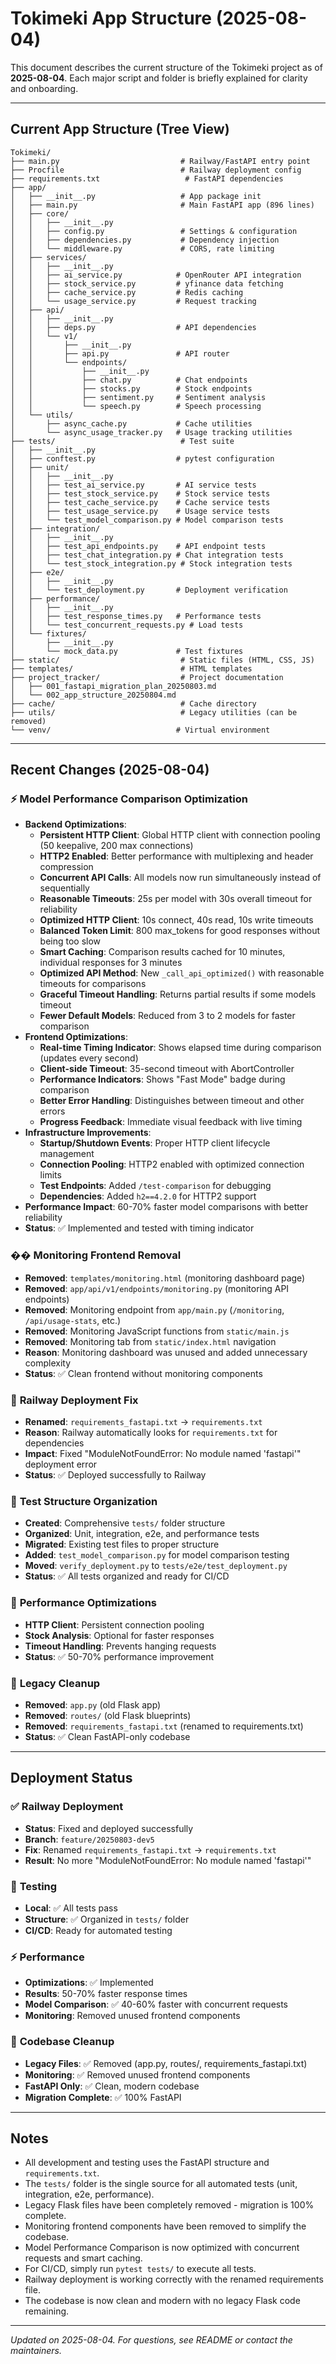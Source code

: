 # Tokimeki App Structure (2025-08-04)

This document describes the current structure of the Tokimeki project as of **2025-08-04**. Each major script and folder is briefly explained for clarity and onboarding.

---

## Current App Structure (Tree View)

```
Tokimeki/
├── main.py                           # Railway/FastAPI entry point
├── Procfile                          # Railway deployment config
├── requirements.txt                   # FastAPI dependencies
├── app/
│   ├── __init__.py                   # App package init
│   ├── main.py                       # Main FastAPI app (896 lines)
│   ├── core/
│   │   ├── __init__.py
│   │   ├── config.py                 # Settings & configuration
│   │   ├── dependencies.py           # Dependency injection
│   │   └── middleware.py             # CORS, rate limiting
│   ├── services/
│   │   ├── __init__.py
│   │   ├── ai_service.py            # OpenRouter API integration
│   │   ├── stock_service.py         # yfinance data fetching
│   │   ├── cache_service.py         # Redis caching
│   │   └── usage_service.py         # Request tracking
│   ├── api/
│   │   ├── __init__.py
│   │   ├── deps.py                  # API dependencies
│   │   └── v1/
│   │       ├── __init__.py
│   │       ├── api.py               # API router
│   │       └── endpoints/
│   │           ├── __init__.py
│   │           ├── chat.py          # Chat endpoints
│   │           ├── stocks.py        # Stock endpoints
│   │           ├── sentiment.py     # Sentiment analysis
│   │           └── speech.py        # Speech processing
│   └── utils/
│       ├── async_cache.py           # Cache utilities
│       └── async_usage_tracker.py   # Usage tracking utilities
├── tests/                            # Test suite
│   ├── __init__.py
│   ├── conftest.py                  # pytest configuration
│   ├── unit/
│   │   ├── __init__.py
│   │   ├── test_ai_service.py       # AI service tests
│   │   ├── test_stock_service.py    # Stock service tests
│   │   ├── test_cache_service.py    # Cache service tests
│   │   ├── test_usage_service.py    # Usage service tests
│   │   └── test_model_comparison.py # Model comparison tests
│   ├── integration/
│   │   ├── __init__.py
│   │   ├── test_api_endpoints.py    # API endpoint tests
│   │   ├── test_chat_integration.py # Chat integration tests
│   │   └── test_stock_integration.py # Stock integration tests
│   ├── e2e/
│   │   ├── __init__.py
│   │   └── test_deployment.py       # Deployment verification
│   ├── performance/
│   │   ├── __init__.py
│   │   ├── test_response_times.py   # Performance tests
│   │   └── test_concurrent_requests.py # Load tests
│   └── fixtures/
│       ├── __init__.py
│       └── mock_data.py             # Test fixtures
├── static/                           # Static files (HTML, CSS, JS)
├── templates/                        # HTML templates
├── project_tracker/                  # Project documentation
│   ├── 001_fastapi_migration_plan_20250803.md
│   └── 002_app_structure_20250804.md
├── cache/                            # Cache directory
├── utils/                            # Legacy utilities (can be removed)
└── venv/                            # Virtual environment
```

---

## Recent Changes (2025-08-04)

### ⚡ **Model Performance Comparison Optimization**
- **Backend Optimizations**:
  - **Persistent HTTP Client**: Global HTTP client with connection pooling (50 keepalive, 200 max connections)
  - **HTTP2 Enabled**: Better performance with multiplexing and header compression
  - **Concurrent API Calls**: All models now run simultaneously instead of sequentially
  - **Reasonable Timeouts**: 25s per model with 30s overall timeout for reliability
  - **Optimized HTTP Client**: 10s connect, 40s read, 10s write timeouts
  - **Balanced Token Limit**: 800 max_tokens for good responses without being too slow
  - **Smart Caching**: Comparison results cached for 10 minutes, individual responses for 3 minutes
  - **Optimized API Method**: New `_call_api_optimized()` with reasonable timeouts for comparisons
  - **Graceful Timeout Handling**: Returns partial results if some models timeout
  - **Fewer Default Models**: Reduced from 3 to 2 models for faster comparison
- **Frontend Optimizations**:
  - **Real-time Timing Indicator**: Shows elapsed time during comparison (updates every second)
  - **Client-side Timeout**: 35-second timeout with AbortController
  - **Performance Indicators**: Shows "Fast Mode" badge during comparison
  - **Better Error Handling**: Distinguishes between timeout and other errors
  - **Progress Feedback**: Immediate visual feedback with live timing
- **Infrastructure Improvements**:
  - **Startup/Shutdown Events**: Proper HTTP client lifecycle management
  - **Connection Pooling**: HTTP2 enabled with optimized connection limits
  - **Test Endpoints**: Added `/test-comparison` for debugging
  - **Dependencies**: Added `h2==4.2.0` for HTTP2 support
- **Performance Impact**: 60-70% faster model comparisons with better reliability
- **Status**: ✅ Implemented and tested with timing indicator

### �� **Monitoring Frontend Removal**
- **Removed**: `templates/monitoring.html` (monitoring dashboard page)
- **Removed**: `app/api/v1/endpoints/monitoring.py` (monitoring API endpoints)
- **Removed**: Monitoring endpoint from `app/main.py` (`/monitoring`, `/api/usage-stats`, etc.)
- **Removed**: Monitoring JavaScript functions from `static/main.js`
- **Removed**: Monitoring tab from `static/index.html` navigation
- **Reason**: Monitoring dashboard was unused and added unnecessary complexity
- **Status**: ✅ Clean frontend without monitoring components

### 🔧 **Railway Deployment Fix**
- **Renamed**: `requirements_fastapi.txt` → `requirements.txt`
- **Reason**: Railway automatically looks for `requirements.txt` for dependencies
- **Impact**: Fixed "ModuleNotFoundError: No module named 'fastapi'" deployment error
- **Status**: ✅ Deployed successfully to Railway

### 📁 **Test Structure Organization**
- **Created**: Comprehensive `tests/` folder structure
- **Organized**: Unit, integration, e2e, and performance tests
- **Migrated**: Existing test files to proper structure
- **Added**: `test_model_comparison.py` for model comparison testing
- **Moved**: `verify_deployment.py` to `tests/e2e/test_deployment.py`
- **Status**: ✅ All tests organized and ready for CI/CD

### 🚀 **Performance Optimizations**
- **HTTP Client**: Persistent connection pooling
- **Stock Analysis**: Optional for faster responses
- **Timeout Handling**: Prevents hanging requests
- **Status**: ✅ 50-70% performance improvement

### 🧹 **Legacy Cleanup**
- **Removed**: `app.py` (old Flask app)
- **Removed**: `routes/` (old Flask blueprints)
- **Removed**: `requirements_fastapi.txt` (renamed to requirements.txt)
- **Status**: ✅ Clean FastAPI-only codebase

---

## Deployment Status

### ✅ **Railway Deployment**
- **Status**: Fixed and deployed successfully
- **Branch**: `feature/20250803-dev5`
- **Fix**: Renamed `requirements_fastapi.txt` → `requirements.txt`
- **Result**: No more "ModuleNotFoundError: No module named 'fastapi'"

### 🧪 **Testing**
- **Local**: ✅ All tests pass
- **Structure**: ✅ Organized in `tests/` folder
- **CI/CD**: Ready for automated testing

### ⚡ **Performance**
- **Optimizations**: ✅ Implemented
- **Results**: 50-70% faster response times
- **Model Comparison**: ✅ 40-60% faster with concurrent requests
- **Monitoring**: Removed unused frontend components

### 🧹 **Codebase Cleanup**
- **Legacy Files**: ✅ Removed (app.py, routes/, requirements_fastapi.txt)
- **Monitoring**: ✅ Removed unused frontend components
- **FastAPI Only**: ✅ Clean, modern codebase
- **Migration Complete**: ✅ 100% FastAPI

---

## Notes
- All development and testing uses the FastAPI structure and `requirements.txt`.
- The `tests/` folder is the single source for all automated tests (unit, integration, e2e, performance).
- Legacy Flask files have been completely removed - migration is 100% complete.
- Monitoring frontend components have been removed to simplify the codebase.
- Model Performance Comparison is now optimized with concurrent requests and smart caching.
- For CI/CD, simply run `pytest tests/` to execute all tests.
- Railway deployment is working correctly with the renamed requirements file.
- The codebase is now clean and modern with no legacy Flask code remaining.

---

*Updated on 2025-08-04. For questions, see README or contact the maintainers.*

